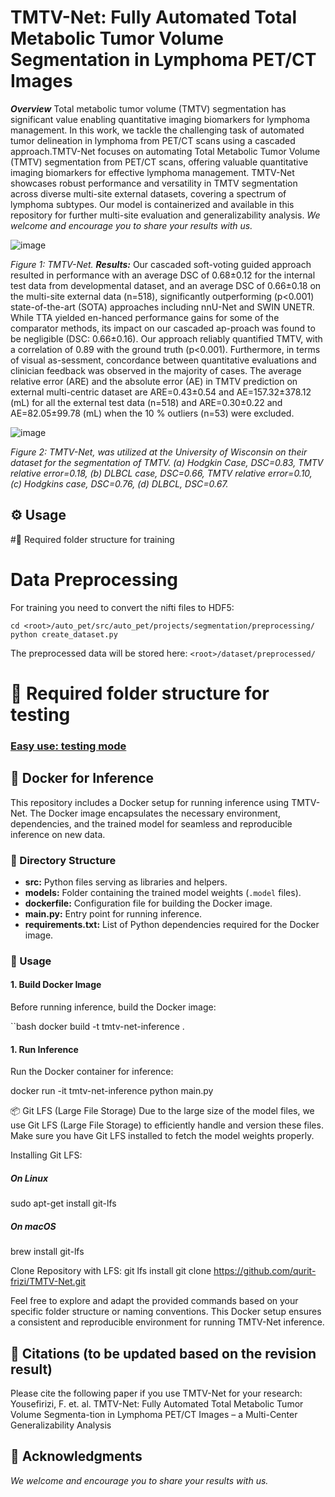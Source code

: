 # TMTV-Net: Fully Automated Total Metabolic Tumor Volume Segmentation in Lymphoma PET/CT Images

***Overview***
Total metabolic tumor volume (TMTV) segmentation has significant value enabling quantitative imaging biomarkers for lymphoma management. In this work, we tackle the challenging task of automated tumor delineation in lymphoma from PET/CT scans using a cascaded approach.TMTV-Net focuses on automating Total Metabolic Tumor Volume (TMTV) segmentation from PET/CT scans, offering valuable quantitative imaging biomarkers for effective lymphoma management. 
TMTV-Net showcases robust performance and versatility in TMTV segmentation across diverse multi-site external datasets, covering a spectrum of lymphoma subtypes. Our model is containerized and available in this repository for further multi-site evaluation and generalizability analysis. 
*We welcome and encourage you to share your results with us.*

![image](https://github.com/qurit-frizi/TMTV-Net/assets/84542058/ba5d838e-f2ac-4d6a-b029-511e1de2853e)

*Figure 1: TMTV-Net.*
***Results:***
Our cascaded soft-voting guided approach resulted in performance with an average DSC of 0.68±0.12 for the internal test data from developmental dataset, and an average DSC of 0.66±0.18 on the multi-site external data (n=518), significantly outperforming (p<0.001) state-of-the-art (SOTA) approaches including nnU-Net and SWIN UNETR. While TTA yielded en-hanced performance gains for some of the comparator methods, its impact on our cascaded ap-proach was found to be negligible (DSC: 0.66±0.16). Our approach reliably quantified TMTV, with a correlation of 0.89 with the ground truth (p<0.001). Furthermore, in terms of visual as-sessment, concordance between quantitative evaluations and clinician feedback was observed in the majority of cases. The average relative error (ARE) and the absolute error (AE) in TMTV prediction on external multi-centric dataset are ARE=0.43±0.54 and AE=157.32±378.12 (mL) for all the external test data (n=518) and ARE=0.30±0.22 and AE=82.05±99.78 (mL) when the 10 % outliers (n=53) were excluded. 

  ![image](https://github.com/qurit-frizi/TMTV-Net/assets/84542058/3b7a51f8-8b6c-4dc7-a3f4-711efc30995d)

*Figure 2: TMTV-Net, was utilized at the University of Wisconsin on their dataset for the segmentation of TMTV. (a) Hodgkin Case, DSC=0.83, TMTV relative error=0.18, (b) DLBCL case, DSC=0.66, TMTV relative error=0.10, (c) Hodgkins case, DSC=0.76, (d) DLBCL, DSC=0.67.*

## ⚙️  Usage <a name="installation"> </a>


#📁 Required folder structure for training
# Data Preprocessing

For training you need to convert the nifti files to HDF5:

    cd <root>/auto_pet/src/auto_pet/projects/segmentation/preprocessing/
    python create_dataset.py

The preprocessed data will be stored here: `<root>/dataset/preprocessed/`

# 📁 Required folder structure for testing



### [Easy use: testing mode](#virtual) <a name="easy-use-testing-mode"> </a> 
## 🐳 Docker for Inference

This repository includes a Docker setup for running inference using TMTV-Net. The Docker image encapsulates the necessary environment, dependencies, and the trained model for seamless and reproducible inference on new data.

### 📂 Directory Structure

- **src:** Python files serving as libraries and helpers.
- **models:** Folder containing the trained model weights (`.model` files).
- **dockerfile:** Configuration file for building the Docker image.
- **main.py:** Entry point for running inference.
- **requirements.txt:** List of Python dependencies required for the Docker image.

### 🚀 Usage

#### 1. Build Docker Image


Before running inference, build the Docker image:

``bash
docker build -t tmtv-net-inference .

#### 1. Run Inference

Run the Docker container for inference:

docker run -it tmtv-net-inference python main.py


📦 Git LFS (Large File Storage)
Due to the large size of the model files, we use Git LFS (Large File Storage) to efficiently handle and version these files. Make sure you have Git LFS installed to fetch the model weights properly.

Installing Git LFS:
##### On Linux
sudo apt-get install git-lfs
##### On macOS
brew install git-lfs

Clone Repository with LFS:
git lfs install
git clone https://github.com/qurit-frizi/TMTV-Net.git


Feel free to explore and adapt the provided commands based on your specific folder structure or naming conventions. This Docker setup ensures a consistent and reproducible environment for running TMTV-Net inference.



## 📖 Citations (to be updated based on the revision result)
Please cite the following paper if you use TMTV-Net for your research:
Yousefirizi, F. et. al. TMTV-Net: Fully Automated Total Metabolic Tumor Volume Segmenta-tion in Lymphoma PET/CT Images – a Multi-Center Generalizability Analysis 

## 🙏 Acknowledgments
*We welcome and encourage you to share your results with us.*
